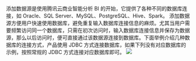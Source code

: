 添加数据源是使用腾讯云商业智能分析 BI 的开始，它提供了各种不同的数据库连接，如 Oracle、SQL Server、MySQL、PostgreSQL、Hive、Spark。
添加数据源方便用户快速使用数据库，避免重复输入数据库连接信息的麻烦。尤其当用户需要频繁访问同一个数据库，只需在初次访问时，输入数据库连接信息并保存为数据源，那么以后访问时，便可直接通过该数据源连接到数据库。下面举例介绍几种数据库的连接方式，产品使用 JDBC 方式连接数据库，如果下列没有对应数据库的示例，按照常规的 JDBC 方式连接对应数据库即可。
![](https://main.qcloudimg.com/raw/523b8902b2ac2dbb6d451079caf84136.png)